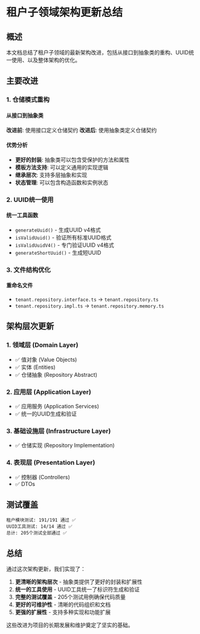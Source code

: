 # 租户子领域架构更新总结

## 概述

本文档总结了租户子领域的最新架构改进，包括从接口到抽象类的重构、UUID统一使用、以及整体架构的优化。

## 主要改进

### 1. 仓储模式重构

#### 从接口到抽象类
**改进前**: 使用接口定义仓储契约
**改进后**: 使用抽象类定义仓储契约

#### 优势分析
- **更好的封装**: 抽象类可以包含受保护的方法和属性
- **模板方法支持**: 可以定义通用的实现逻辑
- **继承层次**: 支持多层抽象和实现
- **状态管理**: 可以包含构造函数和实例状态

### 2. UUID统一使用

#### 统一工具函数
- `generateUuid()` - 生成UUID v4格式
- `isValidUuid()` - 验证所有标准UUID格式
- `isValidUuidV4()` - 专门验证UUID v4格式
- `generateShortUuid()` - 生成短UUID

### 3. 文件结构优化

#### 重命名文件
- `tenant.repository.interface.ts` → `tenant.repository.ts`
- `tenant.repository.impl.ts` → `tenant.repository.memory.ts`

## 架构层次更新

### 1. 领域层 (Domain Layer)
- ✅ 值对象 (Value Objects)
- ✅ 实体 (Entities)  
- ✅ 仓储抽象 (Repository Abstract)

### 2. 应用层 (Application Layer)
- ✅ 应用服务 (Application Services)
- ✅ 统一的UUID生成和验证

### 3. 基础设施层 (Infrastructure Layer)
- ✅ 仓储实现 (Repository Implementation)

### 4. 表现层 (Presentation Layer)
- ✅ 控制器 (Controllers)
- ✅ DTOs

## 测试覆盖

```
租户模块测试: 191/191 通过 ✅
UUID工具测试: 14/14 通过 ✅
总计: 205个测试全部通过 ✅
```

## 总结

通过这次架构更新，我们实现了：

1. **更清晰的架构层次** - 抽象类提供了更好的封装和扩展性
2. **统一的工具使用** - UUID工具统一了标识符生成和验证
3. **完整的测试覆盖** - 205个测试用例确保代码质量
4. **更好的可维护性** - 清晰的代码组织和文档
5. **更强的扩展性** - 支持多种实现和功能扩展

这些改进为项目的长期发展和维护奠定了坚实的基础。 